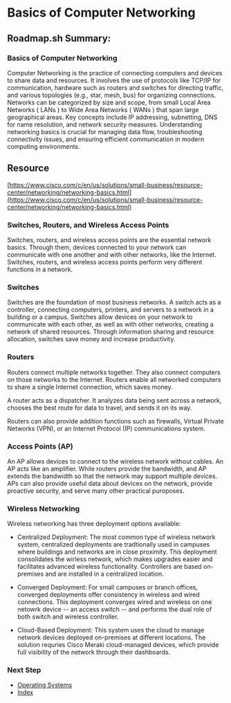 # Basics of Computer Networking

## Roadmap.sh Summary:
### Basics of Computer Networking
Computer Networking is the practice of connecting computers and devices to share data and resources. It involves the use of protocols like TCP/IP for communication, hardware such as routers and switches for directing traffic, and various topologies (e.g., star, mesh, bus) for organizing connections. Networks can be categorized by size and scope, from small Local Area Networks ( LANs ) to Wide Area Networks ( WANs ) that span large geographical areas. Key concepts include IP addressing, subnetting, DNS for name resolution, and network security measures. Understanding networking basics is crucial for managing data flow, troubleshooting connectivity issues, and ensuring efficient communication in modern computing environments.

## Resource
[https://www.cisco.com/c/en/us/solutions/small-business/resource-center/networking/networking-basics.html](https://www.cisco.com/c/en/us/solutions/small-business/resource-center/networking/networking-basics.html)
### Switches, Routers, and Wireless Access Points
Switches, routers, and wireless access points are the essential network basics. Through them, devices connected to your network can communicate with one another and with other networks, like the Internet. Switches, routers, and wireless access points perform very different functions in a network.

### Switches
Switches are the foundation of most business networks. A switch acts as a controller, connecting computers, printers, and servers to a network in a building or a campus. Switches allow devices on your network to communicate with each other, as well as with other networks, creating a network of shared resources. Through information sharing and resource allocation, switches save money and increase productivity.

### Routers
Routers connect multiple networks together. They also connect computers on those networks to the Internet. Routers enable all networked computers to share a single Internet connection, which saves money.

A router acts as a dispatcher. It analyzes data being sent across a network, chooses the best route for data to travel, and sends it on its way.

Routers can also provide addition functions such as firewalls, Virtual Private Networks (VPN), or an Internet Protocol (IP) communications system.

### Access Points (AP)
An AP allows devices to connect to the wireless network without cables. An AP acts like an amplifier. While routers provide the bandwidth, and AP extends the bandwidth so that the network may support multiple devices. APs can also provide useful data about devices on the network, provide proactive security, and serve many other practical puroposes.


### Wireless Networking
Wireless networking has three deployment options available:
  - Centralized Deployment: The most common type of wireless network system, centralized deployments are tradtionally used in campuses where buildings and networks are in close proximity. This deployment consolidates the wirless network, which makes upgrades easier and facilitates advanced wireless functionality. Controllers are based on-premises and are installed in a centralized location.

  - Converged Deployment: For small campuses or branch offices, converged deployments offer consistency in wireless and wired connections. This deployment converges wired and wireless on one netowrk device -- an access switch -- and performs the dual role of both switch and wireless controller.

  - Cloud-Based Deployment: This system uses the cloud to manage network devices deployed on-premises at different locations. The solution requries Cisco Meraki cloud-managed devices, which provide full visibility of the network through their dashboards.

### Next Step
- [Operating Systems](https://github.com/Sisu-Sus/CyberSec-RoadMap/blob/main/Operating_Systems/Operating_Systems.md)
- [Index](https://github.com/Sisu-Sus/CyberSec-RoadMap/blob/main/index.md)
